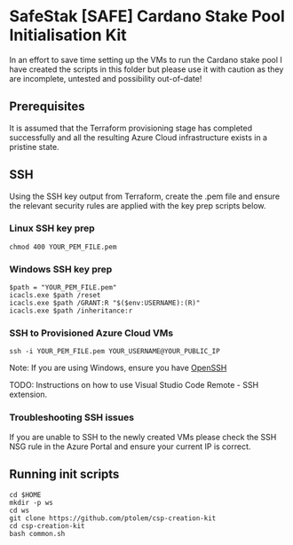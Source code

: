 # SafeStak [SAFE] Cardano Stake Pool Initialisation Kit

In an effort to save time setting up the VMs to run the Cardano stake pool I have created the scripts in this folder but please use it with caution as they are incomplete, untested and possibility out-of-date! 

## Prerequisites
It is assumed that the Terraform provisioning stage has completed successfully and all the resulting Azure Cloud infrastructure exists in a pristine state. 

## SSH 
Using the SSH key output from Terraform, create the .pem file and ensure the relevant security rules are applied with the key prep scripts below.
 
### Linux SSH key prep  
`chmod 400 YOUR_PEM_FILE.pem`

### Windows SSH key prep 
```
$path = "YOUR_PEM_FILE.pem"
icacls.exe $path /reset
icacls.exe $path /GRANT:R "$($env:USERNAME):(R)"
icacls.exe $path /inheritance:r
```
### SSH to Provisioned Azure Cloud VMs
`ssh -i YOUR_PEM_FILE.pem YOUR_USERNAME@YOUR_PUBLIC_IP`

Note: If you are using Windows, ensure you have [OpenSSH](https://www.howtogeek.com/336775/how-to-enable-and-use-windows-10s-built-in-ssh-commands/) 

TODO: Instructions on how to use Visual Studio Code Remote - SSH extension.

### Troubleshooting SSH issues
If you are unable to SSH to the newly created VMs please check the SSH NSG rule in the Azure Portal and ensure your current IP is correct.

## Running init scripts
```
cd $HOME
mkdir -p ws
cd ws
git clone https://github.com/ptolem/csp-creation-kit
cd csp-creation-kit
bash common.sh
```